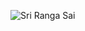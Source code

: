 
![Sri Ranga Sai](https://github.com/theunhackable/theunhackable/assets/53367382/c459e472-3209-4be8-8b29-54851ef11154)
